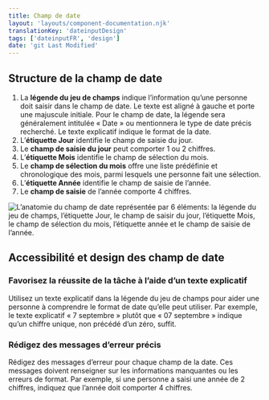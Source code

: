 ```yaml
---
title: Champ de date
layout: 'layouts/component-documentation.njk'
translationKey: 'dateinputDesign'
tags: ['dateinputFR', 'design']
date: 'git Last Modified'
---
```


## Structure de la champ de date

<ol class="anatomy-list">
  <li>La <strong>légende du jeu de champs</strong> indique l’information qu’une personne doit saisir dans le champ de date. Le texte est aligné à gauche et porte une majuscule initiale. Pour le champ de date, la légende sera généralement intitulée «&nbsp;Date&nbsp;» ou mentionnera le type de date précis recherché. Le texte explicatif indique le format de la date.</li>
  <li>L’<strong>étiquette Jour</strong> identifie le champ de saisie du jour.</li>
  <li>Le <strong>champ de saisie du jour</strong> peut comporter 1 ou 2 chiffres.</li>
  <li>L’<strong>étiquette Mois</strong> identifie le champ de sélection du mois.</li>
  <li>Le <strong>champ de sélection du mois</strong> offre une liste prédéfinie et chronologique des mois, parmi lesquels une personne fait une sélection.</li>
  <li>L’<strong>étiquette Année</strong> identifie le champ de saisie de l’année.</li>
  <li>Le <strong>champ de saisie</strong> de l’année comporte 4 chiffres.</li>
</ol>

<img class="b-sm b-default p-300" src="/images/fr/components/anatomy/gcds-date-input-anatomy.svg" alt="L’anatomie du champ de date représentée par 6 éléments: la légende du jeu de champs, l’étiquette Jour, le champ de saisir du jour, l’étiquette Mois, le champ de sélection du mois, l’étiquette année et le champ de saisie de l’année." />

## Accessibilité et design des champ de date

### Favorisez la réussite de la tâche à l’aide d’un texte explicatif

Utilisez un texte explicatif dans la légende du jeu de champs pour aider une personne à comprendre le format de date qu’elle peut utiliser. Par exemple, le texte explicatif «&nbsp;7 septembre&nbsp;» plutôt que «&nbsp;07 septembre&nbsp;» indique qu’un chiffre unique, non précédé d’un zéro, suffit.

### Rédigez des messages d’erreur précis

Rédigez des messages d’erreur pour chaque champ de la date. Ces messages doivent renseigner sur les informations manquantes ou les erreurs de format. Par exemple, si une personne a saisi une année de 2 chiffres, indiquez que l’année doit comporter 4 chiffres.
